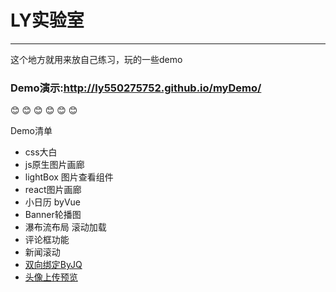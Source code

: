 ﻿# LY实验室
---
这个地方就用来放自己练习，玩的一些demo

### Demo演示:http://ly550275752.github.io/myDemo/

:blush: :blush: :blush: :blush: :blush: :blush:

Demo清单
- css大白
- js原生图片画廊
- lightBox 图片查看组件
- react图片画廊
- 小日历 byVue
- Banner轮播图
- 瀑布流布局 滚动加载
- 评论框功能
- 新闻滚动
- [双向绑定ByJQ](src/twowayBind/index.html)
- [头像上传预览](src/uploadImg/index.html)